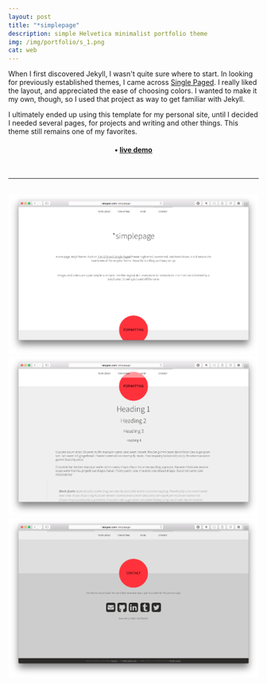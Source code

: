 ```yaml
---
layout: post
title: "*simplepage"
description: simple Helvetica minimalist portfolio theme
img: /img/portfolio/s_1.png
cat: web
---
```


When I first discovered Jekyll, I wasn't quite sure where to start. In looking for previously established themes, I came across [Single Paged](https://github.com/t413/SinglePaged). I really liked the layout, and appreciated the ease of choosing colors. I wanted to make it my own, though, so I used that project as way to get familiar with Jekyll. 

I ultimately ended up using this template for my personal site, until I decided I needed several pages, for projects and writing and other things. This theme still remains one of my favorites. 

<h4 style="text-align:center"><a href="https://github.com/bogoli/-simplepage" target="_blank"><i class="fa fa-github-square"></i></a> • <a href="http://liabogoev.com/-simplepage/" target="_blank">live demo</a></h4>

<br/>
<hr/>
<br/>

<div class="img_row">
	<img src="/img/portfolio/s_1.png" class="col one">
	<img src="/img/portfolio/s_2.png" class="col one">
	<img src="/img/portfolio/s_3.png" class="col one">
</div>
<div class="col three caption">
	
</div>


